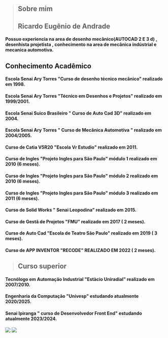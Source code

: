 >## Sobre mim
>## Ricardo Eugênio de Andrade
#### Possuo experiencia na area de desenho mecânico(AUTOCAD 2 E 3 d) , desenhista projetista , conhecimento na area de mecânica indústrial e mecanica automotiva.
## Conhecimento Acadêmico
#### Escola Senai Ary Torres "Curso de desenho técnico mecânico" realizado em 1998.
#### Escola Senai Ary Torres "Técnico em Desenhos e Projetos" realizado em 1999/2001.
#### Escola Senai Suico Brasileiro " Curso de Auto Cad 3D" realizado em 2004.
#### Escola Senai Ary Torres " Curso de Mecânica Automotiva " realizado em 2004/2005.
#### Curso de Catia V5R20 "Escola Vr Estudio" realizado em 2011.
#### Curso de Ingles "Projeto Ingles para São Paulo" módulo 1 realizado em 2010 (6 meses).
#### Curso de Ingles "Projeto Ingles para São Paulo" módulo 2 realizado em 2010 (6 meses).
#### Curso de Ingles "Projeto Ingles para São Paulo" módulo 3 realizado em 2011 (6 meses).
#### Curso de Solid Works " Senai Leopodina" realizado em 2015.
#### Curso de Gestã de Projetos "FMU" realizado em 2017 ( 2 meses).
#### Curso de Auto Cad "Escola de Teatro São Paulo" realizado em 2019 ( 3 meses).
#### Curso de APP INVENTOR "RECODE" REALIZADO EM 2022 ( 2 meses).
>## Curso superior
#### Tecnólogo em Automação Industrial "Estàcio Uniradial" realizado em 2007/2010.
#### Engenharia da Computação "Univesp" estudando atualmente 2020/2025.
#### Senai Ipiranga " curso de Desenvolvedor Front End" estudando atualmente  2023/2024.
<a href = "mailto:ricjames32@gmail.com"><img src="https://img.shields.io/badge/-Gmail-%23333?style=for-the-badge&logo=gmail&logoColor=white" target="_blank"></a>
![](https://media.tenor.com/7WQYXv88HVMAAAAC/carros.gif)

